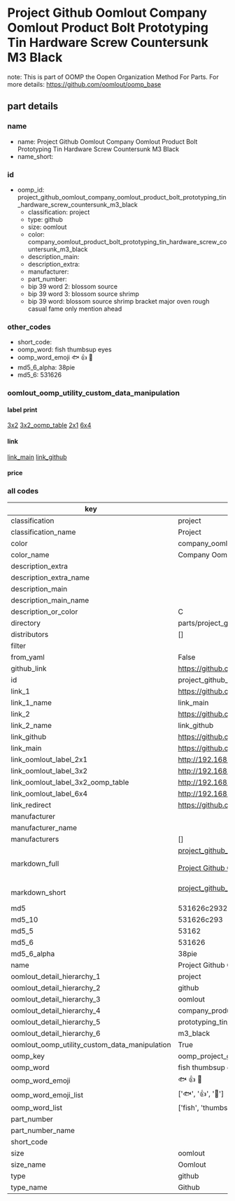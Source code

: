 # Project Github Oomlout Company Oomlout Product Bolt Prototyping Tin Hardware Screw Countersunk M3 Black  

note: This is part of OOMP the Oopen Organization Method For Parts. For more details: https://github.com/oomlout/oomp_base

##  part details
  







### name
* name: Project Github Oomlout Company Oomlout Product Bolt Prototyping Tin Hardware Screw Countersunk M3 Black
* name_short: 
### id
* oomp_id: project_github_oomlout_company_oomlout_product_bolt_prototyping_tin_hardware_screw_countersunk_m3_black
  * classification: project
  * type: github
  * size: oomlout
  * color: company_oomlout_product_bolt_prototyping_tin_hardware_screw_countersunk_m3_black
  * description_main: 
  * description_extra: 
  * manufacturer: 
  * part_number: 
  * bip 39 word 2: blossom source
  * bip 39 word 3: blossom source shrimp
  * bip 39 word: blossom source shrimp bracket major oven rough casual fame only mention ahead

### other_codes
* short_code: 
* oomp_word: fish thumbsup eyes
* oomp_word_emoji :fish: :thumbsup: :eyes:
* md5_6_alpha: 38pie
* md5_6: 531626






### oomlout_oomp_utility_custom_data_manipulation
#### label print
[3x2](http://192.168.1.245:1112/?label=oomp%2038pie)
[3x2_oomp_table](http://192.168.1.108:1112/?label=oomp%2038pie)
[2x1](http://192.168.1.242:1112/?label=oomp%2038pie)
[6x4](http://192.168.1.55:1112/?label=oomp%2038pie)    

#### link

[link_main](https://github.com/oomlout/oomlout_oomp_version_1_messy/tree/main/parts/project_github_oomlout_company_oomlout_product_bolt_prototyping_tin_hardware_screw_countersunk_m3_black) [link_github](https://github.com/oomlout/oomlout_oomp_version_1_messy/tree/main/parts/project_github_oomlout_company_oomlout_product_bolt_prototyping_tin_hardware_screw_countersunk_m3_black)                             

#### price







### all codes 
| key | value |  
| --- | --- |  
| classification | project |  
| classification_name | Project |  
| color | company_oomlout_product_bolt_prototyping_tin_hardware_screw_countersunk_m3_black |  
| color_name | Company Oomlout Product Bolt Prototyping Tin Hardware Screw Countersunk M3 Black |  
| description_extra |  |  
| description_extra_name |  |  
| description_main |  |  
| description_main_name |  |  
| description_or_color | C  |  
| directory | parts/project_github_oomlout_company_oomlout_product_bolt_prototyping_tin_hardware_screw_countersunk_m3_black |  
| distributors | [] |  
| filter |  |  
| from_yaml | False |  
| github_link | https://github.com/oomlout/oomlout_oomp_part_src/tree/main/parts/project_github_oomlout_company_oomlout_product_bolt_prototyping_tin_hardware_screw_countersunk_m3_black |  
| id | project_github_oomlout_company_oomlout_product_bolt_prototyping_tin_hardware_screw_countersunk_m3_black |  
| link_1 | https://github.com/oomlout/oomlout_oomp_version_1_messy/tree/main/parts/project_github_oomlout_company_oomlout_product_bolt_prototyping_tin_hardware_screw_countersunk_m3_black |  
| link_1_name | link_main |  
| link_2 | https://github.com/oomlout/oomlout_oomp_version_1_messy/tree/main/parts/project_github_oomlout_company_oomlout_product_bolt_prototyping_tin_hardware_screw_countersunk_m3_black |  
| link_2_name | link_github |  
| link_github | https://github.com/oomlout/oomlout_oomp_version_1_messy/tree/main/parts/project_github_oomlout_company_oomlout_product_bolt_prototyping_tin_hardware_screw_countersunk_m3_black |  
| link_main | https://github.com/oomlout/oomlout_oomp_version_1_messy/tree/main/parts/project_github_oomlout_company_oomlout_product_bolt_prototyping_tin_hardware_screw_countersunk_m3_black |  
| link_oomlout_label_2x1 | http://192.168.1.242:1112/?label=oomp%2038pie |  
| link_oomlout_label_3x2 | http://192.168.1.245:1112/?label=oomp%2038pie |  
| link_oomlout_label_3x2_oomp_table | http://192.168.1.108:1112/?label=oomp%2038pie |  
| link_oomlout_label_6x4 | http://192.168.1.55:1112/?label=oomp%2038pie |  
| link_redirect | https://github.com/oomlout/oomlout_oomp_version_1_messy/tree/main/parts/project_github_oomlout_company_oomlout_product_bolt_prototyping_tin_hardware_screw_countersunk_m3_black |  
| manufacturer |  |  
| manufacturer_name |  |  
| manufacturers | [] |  
| markdown_full | [project_github_oomlout_company_oomlout_product_bolt_prototyping_tin_hardware_screw_countersunk_m3_black](none)<br>[](none)<br>[Project Github Oomlout Company Oomlout Product Bolt Prototyping Tin Hardware Screw Countersunk M3 Black](none)<br><br> |  
| markdown_short | [project_github_oomlout_company_oomlout_product_bolt_prototyping_tin_hardware_screw_countersunk_m3_black](none)<br><br> |  
| md5 | 531626c29323b78a774331ad8e7400c0 |  
| md5_10 | 531626c293 |  
| md5_5 | 53162 |  
| md5_6 | 531626 |  
| md5_6_alpha | 38pie |  
| name | Project Github Oomlout Company Oomlout Product Bolt Prototyping Tin Hardware Screw Countersunk M3 Black |  
| oomlout_detail_hierarchy_1 | project |  
| oomlout_detail_hierarchy_2 | github |  
| oomlout_detail_hierarchy_3 | oomlout |  
| oomlout_detail_hierarchy_4 | company_product_bolt |  
| oomlout_detail_hierarchy_5 | prototyping_tin_hardware_scountersunk |  
| oomlout_detail_hierarchy_6 | m3_black |  
| oomlout_oomp_utility_custom_data_manipulation | True |  
| oomp_key | oomp_project_github_oomlout_company_oomlout_product_bolt_prototyping_tin_hardware_screw_countersunk_m3_black |  
| oomp_word | fish thumbsup eyes |  
| oomp_word_emoji | :fish: :thumbsup: :eyes: |  
| oomp_word_emoji_list | [':fish:', ':thumbsup:', ':eyes:'] |  
| oomp_word_list | ['fish', 'thumbsup', 'eyes'] |  
| part_number |  |  
| part_number_name |  |  
| short_code |  |  
| size | oomlout |  
| size_name | Oomlout |  
| type | github |  
| type_name | Github |  
